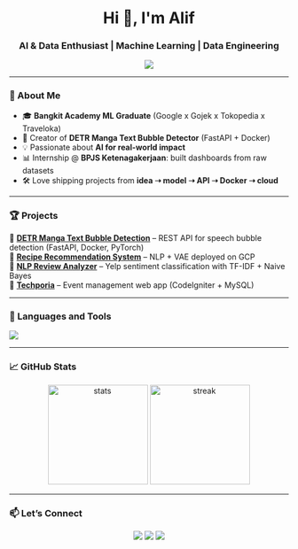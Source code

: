 <h1 align="center">Hi 👋, I'm Alif</h1>
<h3 align="center">AI & Data Enthusiast | Machine Learning | Data Engineering</h3>

<p align="center">
  <img src="https://readme-typing-svg.herokuapp.com?size=22&duration=4000&color=F75C7E&center=true&vCenter=true&width=600&lines=Turning+Data+into+Decisions;Building+AI+that+Works+in+Production;Always+Learning+Always+Creating" />
</p>

---

### 🚀 About Me
- 🎓 **Bangkit Academy ML Graduate** (Google x Gojek x Tokopedia x Traveloka)  
- 🔬 Creator of **DETR Manga Text Bubble Detector** (FastAPI + Docker)  
- 💡 Passionate about **AI for real-world impact**  
- 📊 Internship @ **BPJS Ketenagakerjaan**: built dashboards from raw datasets  
- 🛠️ Love shipping projects from **idea ➝ model ➝ API ➝ Docker ➝ cloud**

---

### 🏆 Projects
🔹 [**DETR Manga Text Bubble Detection**](https://github.com/adaalif) – REST API for speech bubble detection (FastAPI, Docker, PyTorch)  
🔹 [**Recipe Recommendation System**](https://github.com/adaalif) – NLP + VAE deployed on GCP  
🔹 [**NLP Review Analyzer**](https://github.com/adaalif) – Yelp sentiment classification with TF-IDF + Naive Bayes  
🔹 [**Techporia**](https://github.com/adaalif) – Event management web app (CodeIgniter + MySQL)  

---

### 🧰 Languages and Tools
<p align="left">
  <img src="https://skillicons.dev/icons?i=python,java,php,js,sql,tensorflow,pytorch,fastapi,docker,git,gcp,mysql,firebase,opencv" />
</p>

---

### 📈 GitHub Stats
<p align="center">
  <img src="https://github-readme-stats.vercel.app/api?username=adaalif&show_icons=true&theme=radical" alt="stats" height="180"/>
  <img src="https://github-readme-streak-stats.herokuapp.com/?user=adaalif&theme=radical" alt="streak" height="180"/>
</p>

---

### 📫 Let’s Connect
<p align="center">
  <a href="mailto:alifalferdiansyah7@gmail.com"><img src="https://img.shields.io/badge/Email-D14836?style=for-the-badge&logo=gmail&logoColor=white"/></a>
  <a href="http://www.linkedin.com/in/muhammad-alif-alferdiansyah-8a100927b"><img src="https://img.shields.io/badge/LinkedIn-0077B5?style=for-the-badge&logo=linkedin&logoColor=white"/></a>
  <a href="https://github.com/adaalif"><img src="https://img.shields.io/badge/GitHub-100000?style=for-the-badge&logo=github&logoColor=white"/></a>
</p>
